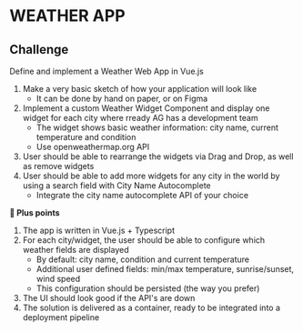
# WEATHER APP
## Challenge
Define and implement a Weather Web App in Vue.js
1. Make a very basic sketch of how your application will look like
   - It can be done by hand on paper, or on Figma
1. Implement a custom Weather Widget Component and display one widget for each city where rready AG has a development team
   - The widget shows basic weather information: city name, current temperature and condition
   - Use openweathermap.org API
1. User should be able to rearrange the widgets via Drag and Drop, as well as remove widgets
1. User should be able to add more widgets for any city in the world by using a search field with City Name Autocomplete
   - Integrate the city name autocomplete API of your choice

**💪 Plus points**

1. The app is written in Vue.js + Typescript
1. For each city/widget, the user should be able to configure which weather fields are displayed
   - By default: city name, condition and current temperature
   - Additional user defined fields: min/max temperature, sunrise/sunset, wind speed
   - This configuration should be persisted (the way you prefer)
1. The UI should look good if the API's are down
1. The solution is delivered as a container, ready to be integrated into a deployment pipeline